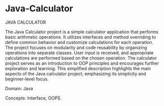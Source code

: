 # Java-Calculator
JAVA CALCULATOR

The Java Calculator project is a simple calculator application that performs basic arithmetic operations.
It utilizes interfaces and method overriding to define common behavior and customize calculations for each operation.
The project focuses on modularity and code reusability by organizing operations into separate classes.
User input is received, and appropriate calculations are performed based on the chosen operation.
The calculator project serves as an introduction to OOP principles and encourages further exploration and learning.
This simplified description highlights the main aspects of the Java calculator project, emphasizing its simplicity and beginner-level focus.

Domain: Java

Concepts: Interface, OOPS.
